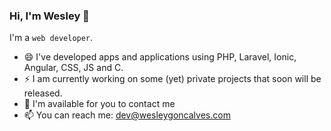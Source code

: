 ### Hi, I'm Wesley 👋

I'm a `web developer`. 

- 😄 I've developed apps and applications using PHP, Laravel, Ionic, Angular, CSS, JS and C.
- ⚡ I am currently working on some (yet) private projects that soon will be released.
- 💬 I'm available for you to contact me
- 📫 You can reach me: dev@wesleygoncalves.com
<!--
**WesleyGoncalves/wesleygoncalves** is a ✨ _special_ ✨ repository because its `README.md` (this file) appears on your GitHub profile.

Here are some ideas to get you started:

- 🔭 I’m currently working on ...
- 🌱 I’m currently learning ...
- 👯 I’m looking to collaborate on ...
- 🤔 I’m looking for help with ...


-  Pronouns: ...
-  Fun fact: ...
-->

